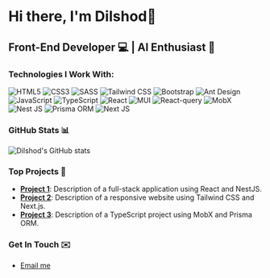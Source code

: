 # Hi there, I'm Dilshod👋

## Front-End Developer 💻 | AI Enthusiast 🤖

### Technologies I Work With:

![HTML5](https://img.shields.io/badge/HTML5-%23E34F26.svg?style=for-the-badge&logo=html5&logoColor=white)
![CSS3](https://img.shields.io/badge/CSS3-%231572B6.svg?style=for-the-badge&logo=css3&logoColor=white)
![SASS](https://img.shields.io/badge/SASS-%23CC6699.svg?style=for-the-badge&logo=sass&logoColor=white)
![Tailwind CSS](https://img.shields.io/badge/TailwindCSS-%2338B2AC.svg?style=for-the-badge&logo=tailwind-css&logoColor=white)
![Bootstrap](https://img.shields.io/badge/Bootstrap-%23563D7C.svg?style=for-the-badge&logo=bootstrap&logoColor=white)
![Ant Design](https://img.shields.io/badge/AntDesign-%230170FE.svg?style=for-the-badge&logo=ant-design&logoColor=white)
![JavaScript](https://img.shields.io/badge/JavaScript-%23F7DF1E.svg?style=for-the-badge&logo=javascript&logoColor=black)
![TypeScript](https://img.shields.io/badge/TypeScript-%23007ACC.svg?style=for-the-badge&logo=typescript&logoColor=white)
![React](https://img.shields.io/badge/React-%2320232a.svg?style=for-the-badge&logo=react&logoColor=%2361DAFB)
![MUI](https://img.shields.io/badge/MUI-%230081CB.svg?style=for-the-badge&logo=mui&logoColor=white)
![React-query](https://img.shields.io/badge/React--Query-%23FF4154.svg?style=for-the-badge&logo=react-query&logoColor=white)
![MobX](https://img.shields.io/badge/MobX-%23FF9955.svg?style=for-the-badge&logo=mobx&logoColor=white)
![Nest JS](https://img.shields.io/badge/NestJS-%23E0234E.svg?style=for-the-badge&logo=nestjs&logoColor=white)
![Prisma ORM](https://img.shields.io/badge/Prisma-%232D3748.svg?style=for-the-badge&logo=prisma&logoColor=white)
![Next JS](https://img.shields.io/badge/Next.js-%23000000.svg?style=for-the-badge&logo=nextdotjs&logoColor=white)

### GitHub Stats 📊

![Dilshod's GitHub stats](https://github-readme-stats.vercel.app/api?username=yourusername&show_icons=true&theme=radical)

### Top Projects 🚀

- **[Project 1](#)**: Description of a full-stack application using React and NestJS.
- **[Project 2](#)**: Description of a responsive website using Tailwind CSS and Next.js.
- **[Project 3](#)**: Description of a TypeScript project using MobX and Prisma ORM.

### Get In Touch ✉️


- [Email me](mailto:vohidjonov505@gmail.com)
